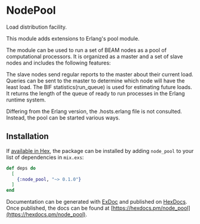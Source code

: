 # NodePool

Load distribution facility.

This module adds extensions to Erlang's pool module.

The module can be used to run a set of BEAM nodes as a pool of computational processors.
It is organized as a master and a set of slave nodes and includes the following features:

The slave nodes send regular reports to the master about their current load.
Queries can be sent to the master to determine which node will have the least load.
The BIF statistics(run_queue) is used for estimating future loads. It returns the length
of the queue of ready to run processes in the Erlang runtime system.

Differing from the Erlang version, the .hosts.erlang file is not consulted.
Instead, the pool can be started various ways.

## Installation

If [available in Hex](https://hex.pm/docs/publish), the package can be installed
by adding `node_pool` to your list of dependencies in `mix.exs`:

```elixir
def deps do
  [
    {:node_pool, "~> 0.1.0"}
  ]
end
```

Documentation can be generated with [ExDoc](https://github.com/elixir-lang/ex_doc)
and published on [HexDocs](https://hexdocs.pm). Once published, the docs can
be found at [https://hexdocs.pm/node_pool](https://hexdocs.pm/node_pool).

